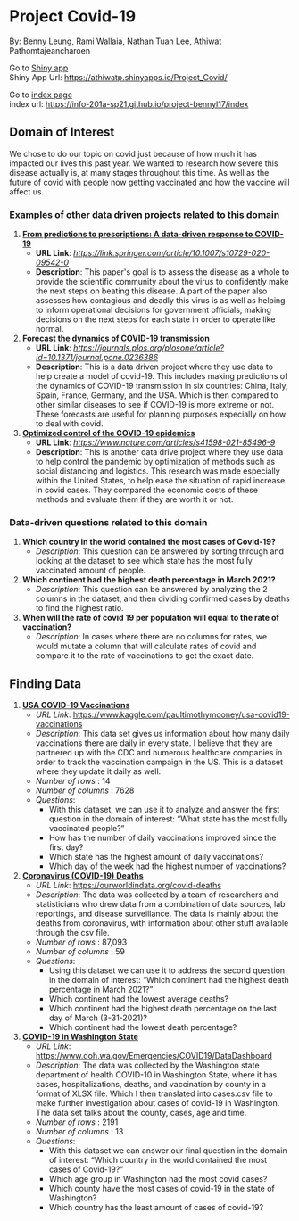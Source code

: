 # Project Covid-19

By: Benny Leung, Rami Wallaia, Nathan Tuan Lee, Athiwat Pathomtajeancharoen

Go to [Shiny app](https://athiwatp.shinyapps.io/Project_Covid/)\
Shiny App Url: https://athiwatp.shinyapps.io/Project_Covid/

Go to [index page](https://info-201a-sp21.github.io/project-bennyl17/index)\
index url: https://info-201a-sp21.github.io/project-bennyl17/index

## Domain of Interest

We chose to do our topic on covid just because of how much it has impacted our lives this past year. We wanted to research how severe this disease actually is, at many stages throughout this time. As well as the future of covid with people now getting vaccinated and how the vaccine will affect us.

### Examples of other data driven projects related to this domain

1. **[From predictions to prescriptions: A data-driven response to COVID-19](https://link.springer.com/article/10.1007/s10729-020-09542-0)**
   - **URL Link**: _https://link.springer.com/article/10.1007/s10729-020-09542-0_
   - **Description**: This paper's goal is to assess the disease as a whole to provide the scientific community about the virus to confidently make the next steps on beating this disease. A part of the paper also assesses how contagious and deadly this virus is as well as helping to inform operational decisions for government officials, making decisions on the next steps for each state in order to operate like normal.
2. **[Forecast the dynamics of COVID-19 transmission](https://journals.plos.org/plosone/article?id=10.1371/journal.pone.0236386)**
   - **URL Link**: _https://journals.plos.org/plosone/article?id=10.1371/journal.pone.0236386_
   - **Description**: This is a data driven project where they use data to help create a model of covid-19. This includes making predictions of the dynamics of COVID-19 transmission in six countries: China, Italy, Spain, France, Germany, and the USA. Which is then compared to other similar diseases to see if COVID-19 is more extreme or not. These forecasts are useful for planning purposes especially on how to deal with covid.
3. **[Optimized control of the COVID-19 epidemics](https://www.nature.com/articles/s41598-021-85496-9)**
   - **URL Link**: _https://www.nature.com/articles/s41598-021-85496-9_
   - **Description**: This is another data drive project where they use data to help control the pandemic by optimization of methods such as social distancing and logistics. This research was made especially within the United States, to help ease the situation of rapid increase in covid cases. They compared the economic costs of these methods and evaluate them if they are worth it or not.

### Data-driven questions related to this domain

1. **Which country in the world contained the most cases of Covid-19?**
   - _Description_: This question can be answered by sorting through and looking at the dataset to see which state has the most fully vaccinated amount of people.
2. **Which continent had the highest death percentage in March 2021?**
   - _Description_: This question can be answered by analyzing the 2 columns in the dataset, and then dividing confirmed cases by deaths to find the highest ratio.
3. **When will the rate of covid 19 per population will equal to the rate of vaccination?**
   - _Description_: In cases where there are no columns for rates, we would mutate a column that will calculate rates of covid and compare it to the rate of vaccinations to get the exact date.

## Finding Data

1. **[USA COVID-19 Vaccinations](https://www.kaggle.com/paultimothymooney/usa-covid19-vaccinations)**
   - _URL Link_: https://www.kaggle.com/paultimothymooney/usa-covid19-vaccinations
   - _Description_: This data set gives us information about how many daily vaccinations there are daily in every state. I believe that they are partnered up with the CDC and numerous healthcare companies in order to track the vaccination campaign in the US. This is a dataset where they update it daily as well.
   - _Number of rows_ : 14
   - _Number of columns_ : 7628
   - _Questions_:
     - With this dataset, we can use it to analyze and answer the first question in the domain of interest: “What state has the most fully vaccinated people?”
     - How has the number of daily vaccinations improved since the first day?
     - Which state has the highest amount of daily vaccinations?
     - Which day of the week had the highest number of vaccinations?
2. **[Coronavirus (COVID-19) Deaths](https://ourworldindata.org/covid-deaths)**
   - _URL Link_: https://ourworldindata.org/covid-deaths
   - _Description_: The data was collected by a team of researchers and statisticians who drew data from a combination of data sources, lab reportings, and disease surveillance. The data is mainly about the deaths from coronavirus, with information about other stuff available through the csv file.
   - _Number of rows_ : 87,093
   - _Number of columns_ : 59
   - _Questions_:
     - Using this dataset we can use it to address the second question in the domain of interest: “Which continent had the highest death percentage in March 2021?”
     - Which continent had the lowest average deaths?
     - Which continent had the highest death percentage on the last day of March (3-31-2021)?
     - Which continent had the lowest death percentage?
3. **[COVID-19 in Washington State](https://www.doh.wa.gov/Emergencies/COVID19/DataDashboard)**
   - _URL Link_: https://www.doh.wa.gov/Emergencies/COVID19/DataDashboard
   - _Description_: The data was collected by the Washington state department of health COVID-10 in Washington State, where it has cases, hospitalizations, deaths, and vaccination by county in a format of XLSX file. Which I then translated into cases.csv file to make further investigation about cases of covid-19 in Washington. The data set talks about the county, cases, age and time.
   - _Number of rows_ : 2191
   - _Number of columns_ : 13
   - _Questions_:
     - With this dataset we can answer our final question in the domain of interest: “Which country in the world contained the most cases of Covid-19?”
     - Which age group in Washington had the most covid cases?
     - Which county have the most cases of covid-19 in the state of Washington?
     - Which country has the least amount of cases of covid-19?
